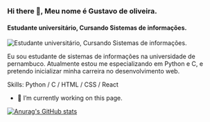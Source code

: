 ### Hi there 👋, Meu nome é Gustavo de oliveira.
#### Estudante universitário, Cursando Sistemas de informações.
![Estudante universitário, Cursando Sistemas de informações.](https://arturssmirnovs.github.io/github-profile-readme-generator/images/banner.png)

Eu sou estudante de sistemas de informações na universidade de pernambuco. Atualmente estou me especializando em Python e C, e pretendo inicializar minha carreira no desenvolvimento web.

Skills: Python / C / HTML / CSS / React

- 🔭 I’m currently working on this page. 

[![Anurag's GitHub stats](https://github-readme-stats.vercel.app/api?username=Gustavo)](https://github.com/anuraghazra/github-readme-stats)



